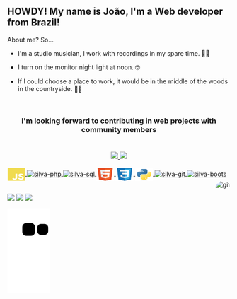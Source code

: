 
## HOWDY! My name is João, I'm a Web developer from Brazil!

About me? So...

- I'm a studio musician, I work with recordings in my spare time. 🎸🎶

- I turn on the monitor night light at noon. 🤓

- If I could choose a place to work, it would be in the middle of the woods in the countryside. 🌳🍃


<br/>


<div align="center">
  <h3>I'm looking forward to contributing in web projects with community members<h3/>
 </div>
<br/>




<div align="center">
  <a href="https://github.com/SilvaNeto29">
  <img height="170em" src="https://github-readme-stats.vercel.app/api?username=SilvaNeto29&show_icons=true&theme=onedark&include_all_commits=true&count_private=true"/>
  <img height="170em" src="https://github-readme-stats.vercel.app/api/top-langs/?username=SilvaNeto29&layout=compact&langs_count=7&theme=onedark"/>
</div>
<div style="display: inline_block"><br>
  <img align="center" alt="silva-Js" height="30" width="40" src="https://raw.githubusercontent.com/devicons/devicon/master/icons/javascript/javascript-plain.svg">
  <img align="center" alt="silva-php" height="50" width="50" src="https://cdn.jsdelivr.net/gh/devicons/devicon/icons/php/php-plain.svg">
  <img align="center" alt="silva-sql" height="50" width="50" src="https://cdn.jsdelivr.net/gh/devicons/devicon/icons/mysql/mysql-original-wordmark.svg">
  <img align="center" alt="silva-HTML" height="30" width="40" src="https://raw.githubusercontent.com/devicons/devicon/master/icons/html5/html5-original.svg">
  <img align="center" alt="silva-CSS" height="30" width="40" src="https://raw.githubusercontent.com/devicons/devicon/master/icons/css3/css3-original.svg">
  <img align="center" alt="silva-Python" height="30" width="40" src="https://raw.githubusercontent.com/devicons/devicon/master/icons/python/python-original.svg">
  <img align="center" alt="silva-git" height="30" width="40" src="https://cdn.jsdelivr.net/gh/devicons/devicon/icons/git/git-original.svg">
  <img align="center" alt="silva-boots" height="30" width="40" src="https://cdn.jsdelivr.net/gh/devicons/devicon/icons/bootstrap/bootstrap-original-wordmark.svg">
  <img align="right" alt="gif" height="150" style="border-radius:50px;" src="[https://i.giphy.com/media/yYSSBtDgbbRzq/giphy.webp](https://cdn.jsdelivr.net/gh/devicons/devicon@v2.15.1/devicon.min.css)">

</div>
  
  ##
 
<div> 
  <a href="https://instagram.com/joaonetogr" target="_blank"><img src="https://img.shields.io/badge/-Instagram-%23E4405F?style=for-the-badge&logo=instagram&logoColor=white" target="_blank"></a>
  <a href = "mailto:silva.netocataguases@gmail.com"><img src="https://img.shields.io/badge/-Gmail-%23333?style=for-the-badge&logo=gmail&logoColor=white" target="_blank"></a>
  <a href="https://www.linkedin.com/in/joao-s-soares" target="_blank"><img src="https://img.shields.io/badge/-LinkedIn-%230077B5?style=for-the-badge&logo=linkedin&logoColor=white" target="_blank"></a> 
 
  ![Snake animation](https://github.com/SilvaNeto29/SilvaNeto29/blob/output/github-contribution-grid-snake.svg)
 
</div>
